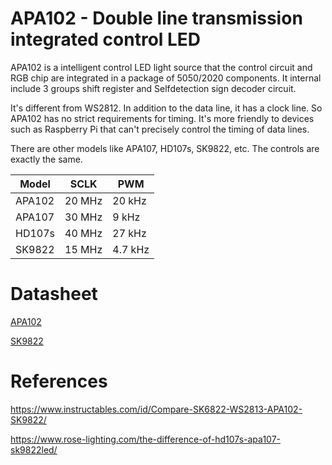 ﻿# APA102 - Double line transmission integrated control LED

APA102 is a intelligent control LED light source that the control circuit and RGB chip are integrated in a package of 5050/2020 components. It internal include 3 groups shift register and Selfdetection sign decoder circuit.

It's different from WS2812. In addition to the data line, it has a clock line. So APA102 has no strict requirements for timing. It's more friendly to devices such as Raspberry Pi that can't precisely control the timing of data lines.

There are other models like APA107, HD107s, SK9822, etc. The controls are exactly the same.

Model  | SCLK   | PWM
-------|--------|--------
APA102 | 20 MHz | 20 kHz 
APA107 | 30 MHz | 9 kHz  
HD107s | 40 MHz | 27 kHz 
SK9822 | 15 MHz | 4.7 kHz

# Datasheet

[APA102](https://cdn.instructables.com/ORIG/FC0/UYH5/IOA9KN8K/FC0UYH5IOA9KN8K.pdf)

[SK9822](https://cdn.instructables.com/ORIG/F66/Q8GE/IOA9KN8U/F66Q8GEIOA9KN8U.pdf)

# References

https://www.instructables.com/id/Compare-SK6822-WS2813-APA102-SK9822/

https://www.rose-lighting.com/the-difference-of-hd107s-apa107-sk9822led/

